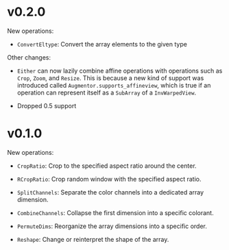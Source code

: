 # v0.2.0

New operations:

- `ConvertEltype`: Convert the array elements to the given type

Other changes:

- `Either` can now lazily combine affine operations with operations
  such as `Crop`, `Zoom`, and `Resize`. This is because a new kind
  of support was introduced called `Augmentor.supports_affineview`,
  which is true if an operation can represent itself as a `SubArray`
  of a `InvWarpedView`.

- Dropped 0.5 support

# v0.1.0

New operations:

- `CropRatio`: Crop to the specified aspect ratio around the center.

- `RCropRatio`: Crop random window with the specified aspect ratio.

- `SplitChannels`: Separate the color channels into a dedicated array dimension.

- `CombineChannels`: Collapse the first dimension into a specific colorant.

- `PermuteDims`: Reorganize the array dimensions into a specific order.

- `Reshape`: Change or reinterpret the shape of the array.
